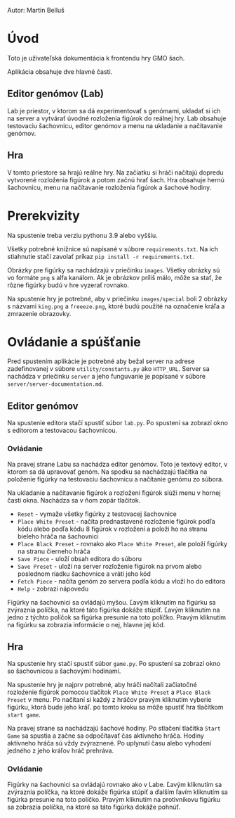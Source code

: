Autor: Martin Belluš

# Úvod

Toto je užívateľská dokumentácia k frontendu hry GMO šach.

Aplikácia obsahuje dve hlavné časti.

## Editor genómov (Lab)

Lab je priestor, v ktorom sa dá experimentovať s genómami, ukladať si ich na
server a vytvárať úvodné rozloženia figúrok do reálnej hry. Lab obsahuje
testovaciu šachovnicu, editor genómov a menu na ukladanie a načítavanie
genómov.

## Hra

V tomto priestore sa hrajú reálne hry. Na začiatku si hráči načítajú dopredu
vytvorené rozloženia figúrok a potom začnú hrať šach. Hra obsahuje hernú
šachovnicu, menu na načítavanie rozloženia figúrok a šachové hodiny.

# Prerekvizity

Na spustenie treba verziu pythonu 3.9 alebo vyššiu.

Všetky potrebné knižnice sú napísané v súbore `requirements.txt`. Na ich
stiahnutie stačí zavolať príkaz `pip install -r requirements.txt`.

Obrázky pre figúrky sa nachádzajú v priečinku `images`. Všetky obrázky sú vo
formáte `png` s alfa kanálom. Ak je obrázkov príliš málo, môže sa stať, že
rôzne figúrky budú v hre vyzerať rovnako.

Na spustenie hry je potrebné, aby v priečinku `images/special` boli 2 obrázky s
názvami `king.png` a `freeeze.png`, ktoré budú použité na označenie kráľa a
zmrazenie obrazovky.

# Ovládanie a spúšťanie

Pred spustením aplikácie je potrebné aby bežal server na adrese zadefinovanej v
súbore `utility/constants.py` ako `HTTP_URL`. Server sa nachádza v priečinku
`server` a jeho funguvanie je popísané v súbore
`server/server-documentation.md`.

## Editor genómov

Na spustenie editora stačí spustiť súbor `lab.py`. Po spustení sa zobrazí okno
s editorom a testovacou šachovnicou.

### Ovládanie

Na pravej strane Labu sa nachádza editor genómov. Toto je textový editor, v
ktorom sa dá upravovať genóm. Na spodku sa nachádzajú tlačitka na položenie
figúrky na testovaciu šachovnicu a načítanie genómu zo súbora.

Na ukladanie a načítavanie figúrok a rozložení figúrok slúži menu v hornej
časti okna. Nachádza sa v ňom zopár tlačitok.

- `Reset` - vymaže všetky figúrky z testovacej šachovnice
- `Place White Preset` - načíta prednastavené rozloženie figúrok podľa kódu alebo podľa kódu 8 figúrok v rozložení a položi ho na stranu bieleho hráča na šachovnici
- `Place Black Preset` - rovnako ako `Place White Preset`, ale položí figúrky na stranu čierneho hráča
- `Save Piece` - uloží obsah editora do súboru
- `Save Preset` - uloží na server rozloženie figúrok na prvom alebo poslednom riadku šachovnice a vráti jeho kód
- `Fetch Piece` - načíta genóm zo servera podľa kódu a vloží ho do editora
- `Help` - zobrazí nápovedu

Figúrky na šachovnici sa ovládajú myšou. Ľavým kliknutím na figúrku sa
zvýraznia políčka, na ktoré táto figúrka dokáže stúpiť. Ľavým kliknutím na
jedno z týchto políčok sa figúrka presunie na toto políčko. Pravým kliknutím na
figúrku sa zobrazia informácie o nej, hlavne jej kód.

## Hra

Na spustenie hry stačí spustiť súbor `game.py`. Po spustení sa zobrazí okno so
šachovnicou a šachovými hodinami.

Na spustenie hry je najprv potrebné, aby hráči načítali začiatočné rozloźenie
figúrok pomocou tlačítok `Place White Preset` a `Place Black Preset` v menu. Po
načítaní si každý z hráčov pravým kliknutím vyberie figúrku, ktorá bude jeho
kráľ. po tomto kroku sa môže spustiť hra tlačítkom `start game`.

Na pravej strane sa nachádzajú šachové hodiny. Po stlačení tlačítka `Start
Game` sa spustia a začne sa odpočítavať čas aktívneho hráča. Hodiny aktívneho
hráča sú vždy zvýraznené. Po uplynutí času alebo vyhodení jedného z jeho kráľov
hráč prehráva.

### Ovládanie

Figúrky na šachovnici sa ovládajú rovnako ako v Labe. Ľavým kliknutím sa
zvýraznia políčka, na ktoré dokáže figúrka stúpiť a ďalším ľavím kliknutím sa
figúrka presunie na toto políčko. Pravým kliknutím na protivníkovu figúrku sa
zobrazia políčka, na ktoré sa táto figúrka dokáže pohnúť.

